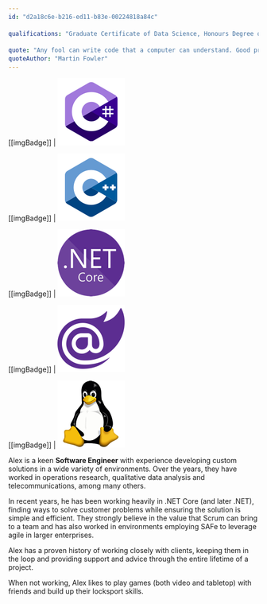 ```yaml
---
id: "d2a18c6e-b216-ed11-b83e-00224818a84c"

qualifications: "Graduate Certificate of Data Science, Honours Degree of Bachelor of Computer Science, Bachelor of Science"

quote: "Any fool can write code that a computer can understand. Good programmers write code that humans can understand."
quoteAuthor: "Martin Fowler"
---
```


[[imgBadge]]
| ![](../badges/Developer-c-sharp.png)

[[imgBadge]]
| ![](../badges/Developer-c-plusplus.png)

[[imgBadge]]
| ![](../badges/Developer-dotnet-core.png)

[[imgBadge]]
| ![](../badges/Developer-blazor.png)

[[imgBadge]]
| ![](../badges/Developer-linux.png)

Alex is a keen **Software Engineer** with experience developing custom solutions in a wide variety of environments. Over the years, they have worked in operations research, qualitative data analysis and telecommunications, among many others.

In recent years, he has been working heavily in .NET Core (and later .NET), finding ways to solve customer problems while ensuring the solution is simple and efficient. They strongly believe in the value that Scrum can bring to a team and has also worked in environments employing SAFe to leverage agile in larger enterprises.

Alex has a proven history of working closely with clients, keeping them in the loop and providing support and advice through the entire lifetime of a project.

When not working, Alex likes to play games (both video and tabletop) with friends and build up their locksport skills.